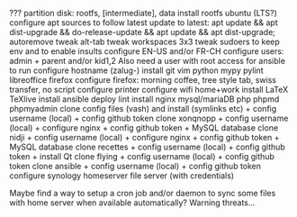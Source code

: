 ??? partition disk: rootfs, [intermediate], data
install rootfs ubuntu (LTS?)
configure apt sources to follow latest
update to latest: apt update && apt dist-upgrade && do-release-update && apt update && apt dist-upgrade; autoremove
tweak alt-tab
tweak workspaces 3x3
tweak sudoers to keep env and to enable insults
configure EN-US and/or FR-CH
configure users: admin + parent and/or kid1,2
Also need a user with root access for ansible to run
configure hostname (zalug-<host>)
install git vim python mypy pylint libreoffice firefox
configure firefox: morning coffee, tree style tab, swiss transfer, no script
configure printer
configure wifi home+work
install LaTeX TeXlive
install ansible deploy lint
install nginx mysql/mariaDB php phpmd phpmyadmin
clone config files (vash) and install (symlinks etc) + config username (local) + config github token
clone xonqnopp + config username (local) + configure nginx + config github token + MySQL database
clone nidji + config username (local) + configure nginx + config github token + MySQL database
clone recettes + config username (local) + config github token + install Qt
clone flying + config username (local) + config github token
clone ansible + config username (local) + config github token
configure synology homeserver file server (with credentials)

Maybe find a way to setup a cron job and/or daemon to sync some files with home server when available automatically? Warning threats...
